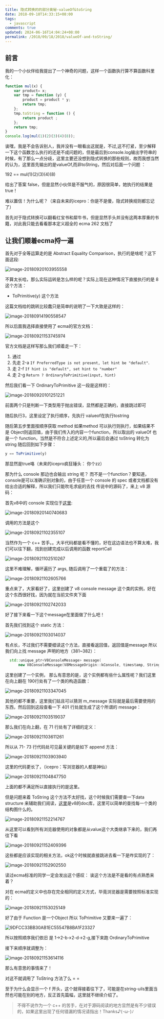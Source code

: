 ```yaml
---
title: 隐式转换的的部分奥秘-valueOf&toSring
date: 2018-09-18T14:33:15+08:00
tags:
  - javascript
comments: true
updated: 2024-06-16T14:04:24+08:00
permalink: /2018/09/18/2018/valueOf-and-toString/
---
```




## 前言

我的一个小伙伴给我提出了一个神奇的问题，这样一个函数执行算不算函数科里化：


```javascript
function mul(x) {
    var product= x;
    var tmp = function (y) {
        product = product * y;
        return tmp;
    };
    tmp.toString = function () {
        return product ;
    };
    return tmp;
}
console.log(mul(1)(2)(3)(4)(8));
```


诶嘿，我是不会告诉别人，我并没有一眼看出这就是，不过,这不打紧，至少解释一下这个函数怎么执行的还是不成问题的，但是最后到console.log输出字符串的时候，有了那么一点分歧，这里主要还没想到隐式转换的那些规则，故而我想当然的认为，这里首先输出的是valueOf,而非toString，然后对后面一个问题 ：

192 ==  mul(1)(2)(3)(4)(8)

给出了答案 false，但是显然小伙伴是不服气的，原因很简单，她执行的结果是true！



难以置信！为什么呢？（来自未来的icepro：你是不是傻，隐式转换规则都忘记了）

<!-- more -->



首先对于隐式转换可以翻看红宝书和犀牛书，但是显然手头并没有这两本厚重的书籍，对此我只能去看看那本定义超全的 ecma 262 文档了



## 让我们顺着ecma捋一遍



首先对于全等运算走的是 Abstract Equality Comparison，执行的是啥呢？这下面这段:

![image-20180920103955558](https://cdn.iceprosurface.com/upload/md/2018-09-20-023957.png)



不算太长哈，那么实际运转是怎么样的呢？实际上现在这种情况下直接执行的是 8 这个方法：



+ ToPrimitive(y) 这个方法



这篇文档给的跳转比较蠢只是简单的说明了一下大致是这样的：



![image-20180914190558547](https://cdn.iceprosurface.com/upload/md/2018-09-14-110601.png)



所以后面我选择直接使用了 ecma的官方文档：

![image-20180921153745974](https://cdn.iceprosurface.com/upload/md/2018-09-21-073748.png)

官方文档是这样写那么我们顺着走一下：

1. 通过
2. 先走 2-a `If PreferredType is not present, let hint be "default"`.
3. 走 2-f `If hint is "default", set hint to "number"`
4. 走 2-g  `Return ? OrdinaryToPrimitive(input, hint)`



然后我们看一下 OrdinaryToPrimitive 这一段是这样的：



![image-20180920101251221](https://cdn.iceprosurface.com/upload/md/2018-09-20-021258.png)



前面两个只是判断一下类型用于抛出错误，显然都是正确的，直接跳过即可

随后执行3，这里设定了执行顺序，先执行 valueof在执行tostring

随后第五步里面按顺序获取 method 如果method 可以执行则执行，如果结果不是 Object则返回值，由于我们传入的内容一个function，所以取出的 valueOf 也是一个 function，当然是不符合上述定义的,所以最后会通过 toString 转化为 string 随后回到如下步骤：

```javascript
y == ToPrimitive(y)
```



那显然是true咯（未来的icepro疯狂锤头： 你个zz）



那为什么 console 那边也会输出 string 呢？ 而不是一个function？要知道， console是可以准确识别对象的，由于任意一个 console 的 spec 或者文档都没有给出合适的解释，所以我们只能吹毛求疵的去找 传说中的源码了，来上 v8 源码：



首先v8中的 console 实现位于[这里](https://github.com/v8/v8/blob/master/src/inspector/v8-console.cc):

![image-20180920140740683](https://cdn.iceprosurface.com/upload/md/2018-09-20-060742.png)



调用的方法是这个



![image-20180921102355107](https://cdn.iceprosurface.com/upload/md/2018-09-21-022406.png)



当然作为一个 c++ 苦手。。大半代码都是看不懂的，好在这边语法也不算太难，我们可以往下翻，找到创建完成以后调用的函数 reportCall 



![image-20180921102510267](https://cdn.iceprosurface.com/upload/md/2018-09-21-022511.png)



这里不难理解，循环遍历了 args, 随后调用了一个重载了的方法：



![image-20180921102605766](https://cdn.iceprosurface.com/upload/md/2018-09-21-022607.png)



重点来了，大家看好了，这里创建了 v8 console message 这个类的实例，好在这个东西很好找，因为就在当前文件夹下面

![image-20180921102742033](https://cdn.iceprosurface.com/upload/md/2018-09-21-022742.png)



好了接下来看一下这个message在里面做了什么吧！



首先我们找到这个 static 方法：

![image-20180921103014037](https://cdn.iceprosurface.com/upload/md/2018-09-21-023016.png)



有点长，不过我们不需要细读这个方法，直接看返回值，返回值是message 所以我们向上找 message 声明的地方（381~382）：



```c++
  std::unique_ptr<V8ConsoleMessage> message(
      new V8ConsoleMessage(V8MessageOrigin::kConsole, timestamp, String16()));
```

这里创建了一个实例， 那么有意思的是，这个实例都有些什么属性呢？我们这里在向上翻在 190行处有了一个类的构造函数：



![image-20180921103347045](https://cdn.iceprosurface.com/upload/md/2018-09-21-023350.png)



其他的都不重要，这里我们姑且可以猜测 m_message 实际就是最后需要使用的东西，然后回到这段查看一下 401 行处就生成了这个所谓的 message：



![image-20180921103519037](https://cdn.iceprosurface.com/upload/md/2018-09-21-023520.png)



那么我们在向上翻，在 71 行处有了详细的定义：



![image-20180921103611261](https://cdn.iceprosurface.com/upload/md/2018-09-21-023613.png)



所以从 71- 73 行代码处可见最关键的是如下 append 方法：



![image-20180921103903940](https://cdn.iceprosurface.com/upload/md/2018-09-21-023907.png)



这里的代码更长了，（icepro：写浏览器的人都是神仙）

![image-20180921104847750](https://cdn.iceprosurface.com/upload/md/2018-09-21-024849.png)



上面的都不满足所以直接执行的是这里。



但是问题来着 ToString 这个方法不太好找，这个时候我们需要查一下data structure 来辅助我们阅读，[这里](https://v8docs.nodesource.com/node-0.8/dc/d0a/classv8_1_1_value.html)是v8的doc库，这里可以简单的查找每一个类的结构图什么的。



![image-20180921152214767](https://cdn.iceprosurface.com/upload/md/2018-09-21-072216.png)



从这里可以看到所有浏览器使用的对象都是从value这个大类继承下来的，我们再往下看



![image-20180921152409396](https://cdn.iceprosurface.com/upload/md/2018-09-21-072411.png)



这些都是应该实现的相关方法，ok这个时候就直接跳进去看一下是咋实现的了：



![image-20180921152902550](https://cdn.iceprosurface.com/upload/md/2018-09-21-072904.png)



读过ecma标准的同学一定会发出这个感叹： 诶这个方法是不是看的有点熟悉来着？

对在 ecma的定义中也存在完全相同的定义方式，毕竟浏览器是需要按照标准实现的：



![image-20180921153025149](https://cdn.iceprosurface.com/upload/md/2018-09-21-073027.png)

好了由于 Function 是一个Object 所以 ToPrimitive 又要来一遍了：



![9DFCC33BB30AB1EC55547B8BA1F23327](https://cdn.iceprosurface.com/upload/md/2018-09-14-110634.jpg)



所以按照顺序我们依旧 是 1->2-b->2-d->2-g,接下来跑 OrdinaryToPrimitive



接下来顺序就调整为：



![image-20180921153614116](https://cdn.iceprosurface.com/upload/md/2018-09-21-073616.png)



那么有意思的事情来了！



对这不就调用了 ToString 方法了么 = =



至于为什么会显示一个 f 开头，这个就得接着往下了，可能是在string-uils里面当然也可能在别的地方，反正首先篇幅，这里就不继续介绍了。



>  不得不说作为一个 c++ 的苦手，在对于源码阅读的地方显然是有不少错误的，如果这里出现了任何错漏的情况请指出！Thanks♪(･ω･)ﾉ

